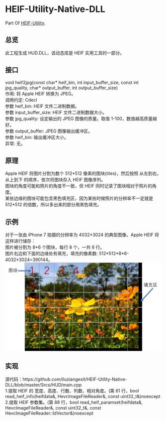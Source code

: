 # HEIF-Utility-Native-DLL
Part Of <a href="https://github.com/liuziangexit/HEIF-Utility">HEIF-Utility</a>.<br>

<h2>总览</h2>
此工程生成 HUD.DLL，该动态库是 HEIF 实用工具的一部分。<br>

<h2>接口</h2>
void heif2jpg(const char* heif_bin, int input_buffer_size, const int jpg_quality, char* output_buffer, int output_buffer_size)<br>
作用: 将 Apple HEIF 转换为 JPEG。<br>
调用约定: Cdecl<br>
参数 heif_bin: HEIF 文件二进制数据。<br>
参数 input_buffer_size: HEIF 文件二进制数据大小。<br>
参数 jpg_quality: 设定输出的 JPEG 图像的质量。取值 1-100，数值越高质量越好。<br>
参数 output_buffer: JPEG 图像输出缓冲区。<br>
参数 heif_bin: 输出缓冲区大小。<br>
异常: 无。<br>

<h2>原理</h2>
Apple HEIF 将图片分割为数个 512*512 像素的图块(tiles)，然后按照 从左到右，从上到下 的顺序，依次将图块存入 HEIF 图像序列。<br>
图块的角度可能和照片的角度不一致，但 HEIF 同时记录了图块相对于照片的角度。<br>
某些边缘的图块可能包含黑色填充区，因为某些时候照片的分辨率不一定就是 512*512 的倍数，所以多出来的部分用黑色填充。<br>

<h2>示例</h2>
对于一张由 iPhone 7 拍摄的分辨率为 4032*3024 的典型图像，Apple HEIF 将这样进行储存：<br>
图片被分割为 8*6 个图块，每行 8 个，一共 6 行。<br>
图片右边和下面的边缘处有填充，填充的像素数: 512*512*8*6-4032*3024=390144。<br>
<img src="/img/img0.jpg"><br>

<h2>实现</h2>
源代码：https://github.com/liuziangexit/HEIF-Utility-Native-DLL/blob/master/Srcs/HUD/main.cpp <br>
1.提取 HEIF 的 宽度、高度、行数、列数、相对角度。(第 61 行，bool read_heif_info(heifdata&, HevcImageFileReader&, const uint32_t&)noexcept <br>
2.提取 HEIF 参数集。(第 88 行，bool read_heif_paramset(heifdata&, HevcImageFileReader&, const uint32_t&, const HevcImageFileReader::IdVector&)noexcept <br>
